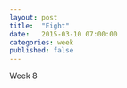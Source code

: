 ```yaml
---
layout: post
title:  "Eight"
date:   2015-03-10 07:00:00
categories: week
published: false
---
```

Week 8
